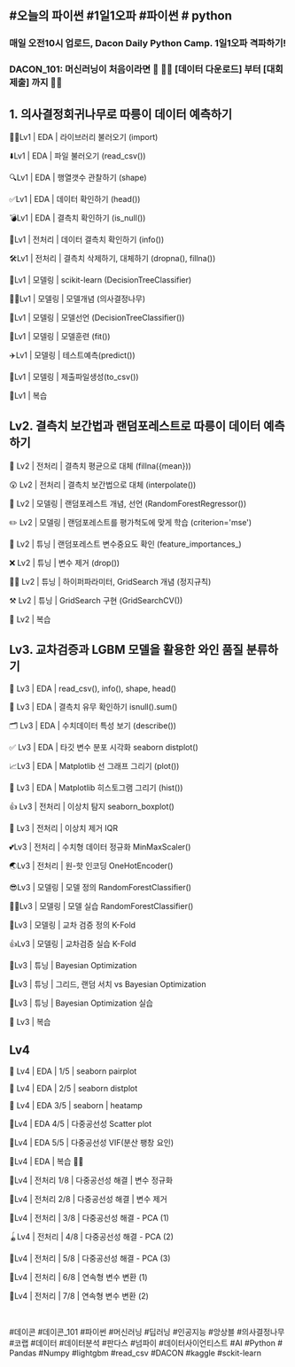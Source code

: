 ## #오늘의 파이썬 #1일1오파 #파이썬 # python
### 매일 오전10시 업로드, Dacon Daily Python Camp. 1일1오파 격파하기!

### DACON_101: 머신러닝이 처음이라면 🤔 🏃‍♀️ [데이터 다운로드] 부터 ️[대회 제출] 까지 🏃‍♂

## 1. 의사결정회귀나무로 따릉이 데이터 예측하기

🏃‍♂️Lv1 | EDA | 라이브러리 불러오기 (import)

⬇️Lv1 | EDA | 파일 불러오기 (read_csv())

🔍Lv1 | EDA | 행열갯수 관찰하기 (shape)

✅Lv1 | EDA | 데이터 확인하기 (head())

💣Lv1 | EDA | 결측치 확인하기 (is_null())

🧲Lv1 | 전처리 | 데이터 결측치 확인하기 (info())

🛠Lv1 | 전처리 | 결측치 삭제하기, 대체하기 (dropna(), fillna())

🌲Lv1 | 모델링 | scikit-learn (DecisionTreeClassifier)

👨‍🏫Lv1 | 모델링 | 모델개념 (의사결정나무)

🌳Lv1 | 모델링 | 모델선언 (DecisionTreeClassifier())

🏃Lv1 | 모델링 | 모델훈련 (fit())

✈️Lv1 | 모델링 | 테스트예측(predict())

🙋Lv1 | 모델링 | 제출파일생성(to_csv())

📝Lv1 | 복습


## Lv2. 결측치 보간법과 랜덤포레스트로 따릉이 데이터 예측하기

🤔 Lv2 | 전처리 | 결측치 평균으로 대체 (fillna({mean}))

😲 Lv2 | 전처리 | 결측치 보간법으로 대체 (interpolate())

🔨 Lv2 | 모델링 | 랜덤포레스트 개념, 선언 (RandomForestRegressor())

✏️ Lv2 | 모델링 | 랜덤포레스트를 평가척도에 맞게 학습 (criterion='mse')

🔎 Lv2 | 튜닝 | 랜덤포레스트 변수중요도 확인 (feature_importances_)

❌ Lv2 | 튜닝 | 변수 제거 (drop())

🧑‍🏫 Lv2 | 튜닝 | 하이퍼파라미터, GridSearch 개념 (정지규칙)

⚒ Lv2 | 튜닝 | GridSearch 구현 (GridSearchCV())

📝 Lv2 | 복습


## Lv3. 교차검증과 LGBM 모델을 활용한 와인 품질 분류하기

🔎 Lv3 | EDA | read_csv(), info(), shape, head()

🤔 Lv3 | EDA | 결측치 유무 확인하기 isnull().sum()

🗂 Lv3 | EDA | 수치데이터 특성 보기 (describe())

✅ Lv3 | EDA | 타깃 변수 분포 시각화  seaborn distplot()

📈Lv3 | EDA | Matplotlib 선 그래프 그리기 (plot())

🔲 Lv3 | EDA | Matplotlib 히스토그램 그리기 (hist())

👍 Lv3 | 전처리 | 이상치 탐지 seaborn_boxplot()

🎁 Lv3 | 전처리 | 이상치 제거 IQR

💕Lv3 | 전처리 | 수치형 데이터 정규화 MinMaxScaler() 

🌏Lv3 | 전처리 |  원-핫 인코딩 OneHotEncoder() 

😎Lv3 | 모델링 | 모델 정의 RandomForestClassifier()

🐱‍🏍Lv3 | 모델링 | 모델 실습 RandomForestClassifier()

👏Lv3 | 모델링 | 교차 검증 정의 K-Fold

👍Lv3 | 모델링 | 교차검증 실습 K-Fold 

🍦Lv3 | 튜닝 | Bayesian Optimization 

🍧Lv3 | 튜닝 | 그리드, 랜덤 서치 vs Bayesian Optimization

🍨Lv3 | 튜닝 | Bayesian Optimization 실습

📝 Lv3 | 복습


## Lv4
🍦 Lv4 | EDA | 1/5 | seaborn pairplot

🍨 Lv4 | EDA | 2/5 | seaborn distplot

🍧 Lv4 | EDA 3/5 | seaborn | heatamp

🥝Lv4 | EDA 4/5 | 다중공선성 Scatter plot

🍎Lv4 | EDA 5/5 | 다중공선성 VIF(분산 팽창 요인)

🥕Lv4 | EDA | 복습 🧓👴

🧸Lv4 | 전처리 1/8 | 다중공선성 해결 | 변수 정규화

🎨Lv4 | 전처리 2/8 | 다중공선성 해결 | 변수 제거

🧵Lv4 | 전처리 | 3/8 | 다중공선성 해결 - PCA (1)

🪀Lv4 | 전처리 | 4/8 | 다중공선성 해결 - PCA (2)

🥌Lv4 | 전처리 | 5/8 | 다중공선성 해결 - PCA (3)

🏐Lv4 | 전처리 | 6/8 | 연속형 변수 변환 (1)

🎣Lv4 | 전처리 | 7/8 | 연속형 변수 변환 (2)

﻿﻿﻿﻿﻿﻿﻿﻿﻿﻿﻿﻿﻿﻿﻿﻿﻿

#데이콘 #데이콘_101 #파이썬 #머신러닝 #딥러닝 #인공지능 #앙상블 #의사결정나무 #코랩 #데이터 #데이터분석 #판다스 #넘파이 #데이터사이언티스트 #AI #Python # Pandas #Numpy #lightgbm #read_csv #DACON #kaggle #sckit-learn
